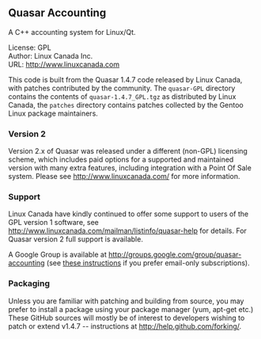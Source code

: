 ## Quasar Accounting

A C++ accounting system for Linux/Qt.

License: GPL  
Author: Linux Canada Inc.  
URL: <http://www.linuxcanada.com>  

This code is built from the Quasar 1.4.7 code released by Linux Canada, with patches contributed by the community. The `quasar-GPL` directory contains the contents of `quasar-1.4.7_GPL.tgz` as distributed by Linux Canada, the `patches` directory contains patches collected by the Gentoo Linux package maintainers.

### Version 2

Version 2.x of Quasar was released under a different (non-GPL) licensing scheme, which includes paid options for a supported and maintained version with many extra features, including integration with a Point Of Sale system. Please see <http://www.linuxcanada.com/> for more information.

### Support

Linux Canada have kindly continued to offer some support to users of the GPL version 1 software, see <http://www.linuxcanada.com/mailman/listinfo/quasar-help> for details. For Quasar version 2 full support is available.

A Google Group is available at <http://groups.google.com/group/quasar-accounting> (see [these instructions](http://groups.google.com/support/bin/answer.py?hl=en&answer=46606) if you prefer email-only subscriptions).

### Packaging

Unless you are familiar with patching and building from source, you may prefer to install a package using your package manager (yum, apt-get etc.) These GitHub sources will mostly be of interest to developers wishing to patch or extend v1.4.7 -- instructions at <http://help.github.com/forking/>.